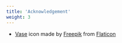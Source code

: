 ```yaml
---
title: 'Acknowledgement'
weight: 3
---
```


* [Vase](https://www.flaticon.com/free-icon/vase_3798619?related_id=3798619&origin=tag#) icon made by [Freepik](https://www.freepik.com) from [Flaticon](www.flaticon.com) 
